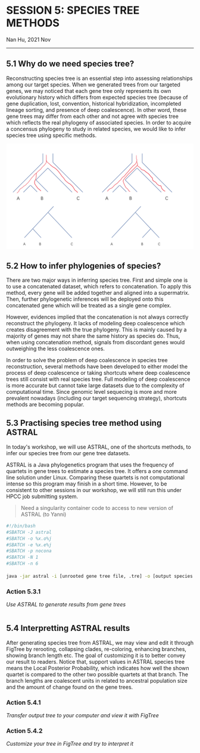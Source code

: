 # SESSION 5: SPECIES TREE METHODS
Nan Hu, 2021 Nov

---

## 5.1 Why do we need species tree?
Reconstructing species tree is an essential step into assessing relationships among our target species. When we generated trees from our targeted genes, we may noticed that each gene tree only represents its own evolutionary history which differs from expected species tree (because of gene duplication, lost, convention, historical hybridization, incompleted lineage sorting, and presence of deep coalescence). In other word, these gene trees may differ from each other and not agree with species tree which reflects the real phylogeny of associated species. In order to acquire a concensus phylogeny to study in related species, we would like to infer species tree using specific methods.

![Figure1DeepCoalescence](https://github.com/gudusanjiao/targetseqphylo/blob/main/miscellaneous/pic2.png "Fig1")
## 5.2 How to infer phylogenies of species?
There are two major ways in inferring species tree. First and simple one is to use a concatenated dataset, which refers to concatenation. To apply this method, every gene will be added together and aligned into a supermatrix. Then, further phylogenetic inferences will be deployed onto this concatenated gene which will be treated as a single gene complex. 

However, evidences implied that the concatenation is not always correctly reconstruct the phylogeny. It lacks of modeling deep coalescence which creates disagreement with the true phylogeny. This is mainly caused by a majority of genes may not share the same history as species do. Thus, when using concatenation method, signals from discordant genes would outweighing the less coalescence ones.

In order to solve the problem of deep coalescence in species tree reconstruction, several methods have been developed to either model the process of deep coalescence or taking shortcuts where deep coalescence trees still consist with real species tree. Full modeling of deep coalescence is more accurate but cannot take large datasets due to the complexity of computational time. Since genomic level sequecing is more and more prevalent nowadays (including our target sequencing strategy), shortcuts methods are becoming popular.

## 5.3 Practising species tree method using ASTRAL
In today's workshop, we will use ASTRAL, one of the shortcuts methods, to infer our species tree from our gene tree datasets. 

ASTRAL is a Java phylogenetics program that uses the frequency of quartets in gene trees to estimate a species tree. It offers a one command line solution under Linux. Comparing these quartets is not computational intense so this program may finish in a short time. However, to be consistent to other sessions in our workshop, we will still run this under HPCC job submitting system.
> Need a singularity container code to access to new version of ASTRAL (to Yanni)
```bash
#!/bin/bash
#SBATCH -J astral
#SBATCH -o %x.o%j
#SBATCH -e %x.e%j
#SBATCH -p nocona
#SBATCH -N 1
#SBATCH -n 6

java -jar astral -i [unrooted gene tree file, .tre] -o [output species tree file, .tre]
```

### Action 5.3.1
*Use ASTRAL to generate results from gene trees*
```

```

## 5.4 Interpretting ASTRAL results
After generating species tree from ASTRAL, we may view and edit it through FigTree by rerooting, collapsing clades, re-coloring, enhancing branches, showing branch length etc. The goal of customizing it is to better convey our result to readers. Notice that, support values in ASTRAL species tree means the Local Posterior Probability, which indicates how well the shown quartet is compared to the other two possible quartets at that branch. The branch lengths are coalescent units in related to ancestral population size and the amount of change found on the gene trees.

### Action 5.4.1
*Transfer output tree to your computer and view it with FigTree*

### Action 5.4.2
*Customize your tree in FigTree and try to interpret it*


